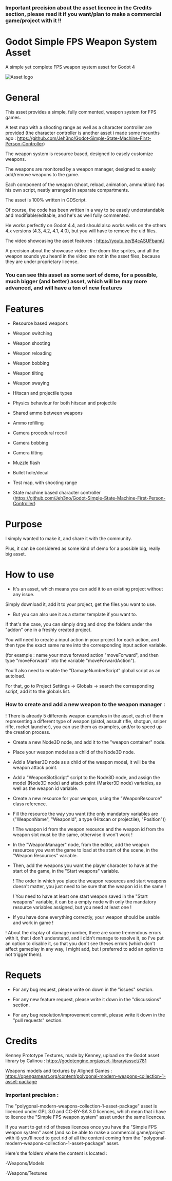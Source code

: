 ### Important precision about the asset licence in the Credits section, please read it if you want/plan to make a commercial game/project with it !!


# Godot Simple FPS Weapon System Asset


 A simple yet complete FPS weapon system asset for Godot 4

 ![Asset logo](https://github.com/Jeh3no/Godot-Simple-FPS-Weapon-System-Asset/blob/main/addons/Arts/Images/Image5.png)

 
 # **General**

 
This asset provides a simple, fully commented, weapon system for FPS games.

A test map with a shooting range as well as a character controller are provided (the character controller is another asset i made some mounths ago : https://github.com/Jeh3no/Godot-Simple-State-Machine-First-Person-Controller)

The weapon system is resource based, designed to easely customize weapons.

The weapons are monitored by a weapon manager, designed to easely add/remove weapons to the game.

Each component of the weapon (shoot, reload, animation, ammunition) has his own script, neatly arranged in separate compartments.

The asset is 100% written in GDScript.

Of course, the code has been written in a way to be easely understandable and modifiable/editable, and he's as well fully commented.

He works perfectly on Godot 4.4, and should also works wells on the others 4.x versions (4.3, 4.2, 4.1, 4.0), but you will have to remove the uid files.

The video showcasing the asset features : https://youtu.be/B4cASUFbamU 

A precision about the showcase video : the doom-like sprites, and all the weapon sounds you heard in the video are not in the asset files, because they are under proprietary license.

### You can see this asset as some sort of demo, for a possible, much bigger (and better) asset, which will be may more advanced, and will have a ton of new features 


# **Features**

- Resource based weapons

- Weapon switching

- Weapon shooting

- Weapon reloading

- Weapon bobbing

- Weapon tilting

- Weapon swaying

- Hitscan and projectile types 

- Physics behaviour for both hitscan and projectile


- Shared ammo between weapons

- Ammo refilling


- Camera procedural recoil

- Camera bobbing

- Camera tilting


- Muzzle flash

- Bullet hole/decal


- Test map, with shooting range

- State machine based character controller (https://github.com/Jeh3no/Godot-Simple-State-Machine-First-Person-Controller)


# **Purpose**


I simply wanted to make it, and share it with the community.

Plus, it can be considered as some kind of demo for a possible big, really big asset.


# **How to use**


- It's an asset, which means you can add it to an existing project without any issue.

Simply download it, add it to your project, get the files you want to use.

- But you can also use it as a starter template if you want to.

If that's the case, you can simply drag and drop the folders under the "addon" one in a freshly created project.


You will need to create a input action in your project for each action, and then type the exact same name into the corresponding input action variable.

(for example : name your move forward action "moveForward", and then type "moveForward" into the variable "moveForwardAction").

You'll also need to enable the "DamageNumberScript" global script as an autoload.

For that, go to Project Settings -> Globals -> search the corresponding script, add it to the globals list.


### How to create and add a new weapon to the weapon manager :
!  There is already 5 differents weapon examples in the asset, each of them representing a different type of weapon (pistol, assault rifle, shotgun, sniper rifle, rocket launcher), you can use them as examples, and/or to speed up the creation process.

- Create a new Node3D node, and add it to the "weapon container" node.
  
- Place your weapon model as a child of the Node3D node.
  
- Add a Marker3D node as a child of the weapon model, it will be the weapon attack point.
  
- Add a "WeaponSlotScript" script to the Node3D node, and assign the model (Node3D node) and attack point (Marker3D node) variables, as well as the weapon id variable.
  
- Create a new resource for your weapon, using the "WeaponResource" class reference.
  
- Fill the resource the way you want (the only mandatory variables are ("WeaponName", "WeaponId", a type (Hitscan or projectile), "Position"))
  
  ! The weapon id from the weapon resource and the weapon id from the weapon slot must be the same, otherwise it won't work !

- In the "WeaponManager" node, from the editor, add the weapon resources you want the game to load at the start of the scene, in the "Weapon Resources" variable.
  
- Then, add the weapons you want the player character to have at the start of the game, in the "Start weapons" variable.

  ! The order in which you place the weapon resources and start weapons doesn't matter, you just need to be sure that the weapon id is the same !

  ! You need to have at least one start weapon saved in the "Start weapons" variable, it can be a empty node with only the mandatory resource variables assigned, but you need at least one !

- If you have done everything correctly, your weapon should be usable and work in game !

! About the display of damage number, there are some tremendous errors with it, that i don't understand, and i didn't manage to resolve it, so i've put an option to disable it, so that you don't see theses errors (which don't affect gameplay  in any way, i might add, but i preferred to add an option to not trigger them).

  
# **Requets**


- For any bug request, please write on down in the "issues" section.

- For any new feature request, please write it down in the "discussions" section.

- For any bug resolution/improvement commit, please write it down in the "pull requests" section.


# **Credits**

Kenney Prototype Textures, made by Kenney, upload on the Godot asset library by Calinou : https://godotengine.org/asset-library/asset/781

Weapons models and textures by Aligned Games : https://opengameart.org/content/polygonal-modern-weapons-collection-1-asset-package

### Important precision : 

The "polygonal-modern-weapons-collection-1-asset-package" asset is licenced under GPL 3.0 and CC-BY-SA 3.0 licences, which mean that i have to licence the "Simple FPS weapon system" asset under the same licences.

If you want to get rid of theses licences once you have the "Simple FPS weapon system" asset (and so be able to make a commercial game/project with it) you'll need to geet rid of all the content coming from the "polygonal-modern-weapons-collection-1-asset-package" asset.

Here's the folders where the content is located : 

-Weapons/Models

-Weapons/Textures

